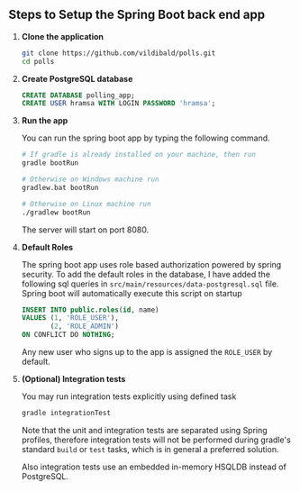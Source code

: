 
## Steps to Setup the Spring Boot back end app

1. **Clone the application**

	```bash
	git clone https://github.com/vildibald/polls.git
	cd polls
	```

2. **Create PostgreSQL database**

	```sql
	CREATE DATABASE polling_app;
	CREATE USER hramsa WITH LOGIN PASSWORD 'hramsa';
	```

4. **Run the app**

	You can run the spring boot app by typing the following command.

	```bash
	# If gradle is already installed on your machine, then run 
	gradle bootRun
	
	# Otherwise on Windows machine run
	gradlew.bat bootRun
	
	# Otherwise on Linux machine run
	./gradlew bootRun
	```
	The server will start on port 8080.

5. **Default Roles**
	
	The spring boot app uses role based authorization powered by spring security. To add the 
	default roles in the database, I have added the following sql queries in 
	`src/main/resources/data-postgresql.sql` file. Spring boot will automatically execute this 
	script on startup

	```sql
	INSERT INTO public.roles(id, name)
    VALUES (1, 'ROLE_USER'),
           (2, 'ROLE_ADMIN')
    ON CONFLICT DO NOTHING;
	```

	Any new user who signs up to the app is assigned the `ROLE_USER` by default.
	
6. **(Optional) Integration tests**

    You may run integration tests explicitly using defined task
    
    ```bash
    gradle integrationTest
    ```

    Note that the unit and integration tests are separated using Spring profiles, therefore
    integration tests will not be performed during gradle's standard `build` or `test` tasks, 
    which is in general a preferred solution.
    
    Also integration tests use an embedded in-memory HSQLDB instead of PostgreSQL.  
   
